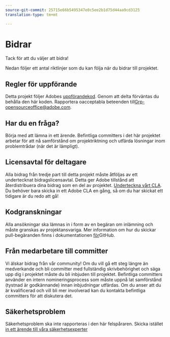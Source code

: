 ```yaml
---
source-git-commit: 25715e66b5495347e0c5ee2b1d75d44aa9cd3125
translation-type: tm+mt

---
```

# Bidrar

Tack för att du väljer att bidra!

Nedan följer ett antal riktlinjer som du kan följa när du bidrar till projektet.

## Regler för uppförande

Detta projekt följer Adobes [uppförandekod](code-of-conduct.md). Genom att delta förväntas du behålla den här koden. Rapportera oacceptabla beteenden till[Grp-opensourceoffice@adobe.com](mailto:Grp-opensourceoffice@adobe.com).

## Har du en fråga?

Börja med att lämna in ett ärende. Befintliga committers i det här projektet arbetar för att nå samförstånd om projektriktning och utfärda lösningar inom problemtrådar (när det är lämpligt).

## Licensavtal för deltagare

Alla bidrag från tredje part till detta projekt måste åtföljas av ett undertecknat bidragslicensavtal. Detta ger Adobe tillstånd att återdistribuera dina bidrag som en del av projektet. [Underteckna vårt CLA](https://opensource.adobe.com/cla.html). Du behöver bara skicka in ett Adobe CLA en gång, så om du har skickat ett tidigare är du redo att gå!

## Kodgranskningar

Alla ansökningar ska lämnas in i form av en begäran om inlämning och måste granskas av projektansvariga. Mer information om hur du skickar pull-begäranden finns i dokumentationen [för](https://help.github.com/articles/about-pull-requests/)GitHub.

<!--
Lastly, please follow the [pull request template](PULL_REQUEST_TEMPLATE.md) when
submitting a pull request!
-->

## Från medarbetare till committer

Vi älskar bidrag från vår community! Om du vill gå ett steg längre än medverkande och bli committer med fullständig skrivbehörighet och säga upp dig i projektet måste du bli inbjuden till projektet. Befintliga committers använder en intern nomineringsprocess som måste uppnå lat samförstånd (tystnad är godkännande) innan inbjudningar utfärdas. Om du anser att du är kvalificerad och vill bli mer involverad kan du kontakta befintliga committers för att diskutera det.

## Säkerhetsproblem

Säkerhetsproblem ska inte rapporteras i den här felspåraren. Skicka istället [in ett ärende till våra säkerhetsexperter](https://helpx.adobe.com/security/alertus.html)
